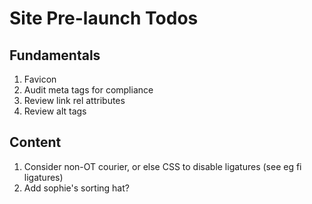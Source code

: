 # Site Pre-launch Todos

## Fundamentals

1. Favicon
2. Audit meta tags for compliance
3. Review link rel attributes
4. Review alt tags

## Content

1. Consider non-OT courier, or else CSS to disable ligatures (see eg fi ligatures)
2. Add sophie's sorting hat?